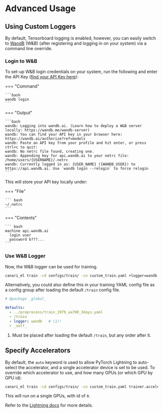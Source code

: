 # Advanced Usage

## Using Custom Loggers

By default, Tensorboard logging is enabled, however, you can easily switch to [WandB](http://wandb.ai/) (W&B) (after registering and logging in on your system) via a command line override.

### Login to W&B

To set-up W&B login credentials on your system, run the following and enter the API Key ([find your API Key here](https://docs.wandb.ai/support/find_api_key/)):

=== "Command"

    ```bash
    wandb login
    ```

=== "Output"

    ```bash
    wandb: Logging into wandb.ai. (Learn how to deploy a W&B server locally: https://wandb.me/wandb-server)
    wandb: You can find your API key in your browser here: https://wandb.ai/authorize?ref=models
    wandb: Paste an API key from your profile and hit enter, or press ctrl+c to quit:
    wandb: No netrc file found, creating one.
    wandb: Appending key for api.wandb.ai to your netrc file: /home/users/{USERNAME}/.netrc
    wandb: Currently logged in as: {USER_NAME} ({WANDB_USER}) to https://api.wandb.ai. Use `wandb login --relogin` to force relogin
    ```

This will store your API key locally under:

=== "File"

    ``` bash
    ~/.netrc
    ```

=== "Contents"

    ``` bash
    machine api.wandb.ai
      login user
      password b???...
    ```

### Use W&B Logger

Now, the W&B logger can be used for training.

``` bash
canari_ml train -cd configs/train/ -cn custom_train.yaml +logger=wandb
```

Alternatively, you could also define this in your training YAML config file as a config group after loading the default `/train` config file.

``` yaml
# @package _global_

defaults:
  - ../preprocess/train_1979_ua700_3days.yaml
  - /train
  - logger: wandb   # (1)!
  - _self_
```

1. Must be placed after loading the default `/train`, but any order after it.

## Specify Accelerators

By default, the `auto` keyword is used to allow PyTorch Lightning to auto-select the accelerator, and a single accelerator device is set to be used. To override which accelerator to use, and how many GPUs (or which GPU by GPU id):

```bash
canari_ml train -cd configs/train/ -cn custom_train.yaml trainer.accelerator="gpu" strategy="ddp" trainer.devices="[0]"
```

This will run on a single GPUs, with id of `0`.

Refer to the [Lightning docs](https://lightning.ai/docs/pytorch/stable/accelerators/gpu_basic.html#train-on-gpus) for more details.

